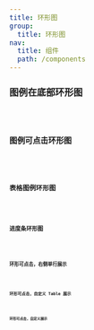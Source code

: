 ```yaml
---
title: 环形图
group:
  title: 环形图
nav:
  title: 组件
  path: /components
---
```


### 图例在底部环形图

<code src="./demos/legBottom.tsx" />

### 图例可点击环形图

<code src="./demos/normal.tsx" />

### 表格图例环形图

<code src="./demos/table.tsx" />

### 进度条环形图

<code src='./demos/progress.tsx'>

### 环形可点击，右侧单行展示

<code src="./demos/singleLeg.tsx" />

### 环形可点击，自定义 Table 展示

<code src="./demos/customTable.tsx" />

### 环形可点击，自定义展示

<code src="./demos/custom.tsx" />

<API/>
